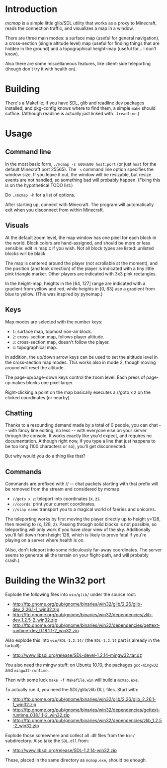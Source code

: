 Introduction
============

*mcmap* is a simple little glib/SDL utility that works as a proxy to
Minecraft, reads the connection traffic, and visualizes a map in a
window.

There are three main modes: a surface map (useful for general
navigation), a cross-section (single altitude level) map (useful for
finding things that are hidden in the ground) and a topographical
height-map (useful for... I don't know).

Also there are some miscellaneous features, like client-side
teleporting (though don't try it with health on).

Building
========

There's a Makefile; if you have SDL, glib and readline dev packages
installed, and pkg-config knows where to find them, a simple `make`
should suffice. (Although readline is actually just linked with
`-lreadline`.)

Usage
=====

Command line
------------

In the most basic form, `./mcmap -s 600x600 host:port` (or just `host`
for the default Minecraft port 25565).  The `-s` command line option
specifies the window size.  If you leave it out, the window will be
resizable, but resize events are not handled, so something bad will
probably happen.  (Fixing this is on the hypothetical TODO list.)

Do `./mcmap -h` for a list of options.

After starting up, connect with Minecraft.  The program will
automatically exit when you disconnect from within Minecraft.

Visuals
-------

At the default zoom level, the map window has one pixel for each block
in the world.  Block colors are hand-assigned, and should be more or
less sensible: edit in map.c if you wish.  Not all block types are
listed: unlisted blocks will be black.

The map is centered around the player (not scrollable at the moment),
and the position (and look direction) of the player is indicated with
a tiny little pink triangle marker.  Other players are indicated with
3x3 pink rectangles.

In the height-map, heights in the [64, 127] range are indicated with a
gradient from yellow and red, while heights in [0, 63] use a gradient
from blue to yellow.  (This was inspired by pynemap.)

Keys
----

Map modes are selected with the number keys:

* `1`: surface map, topmost non-air block.
* `2`: cross-section map, follows player altitude.
* `3`: cross-section map, doesn't follow the player.
* `4`: topographical map.

In addition, the up/down arrow keys can be used to set the altitude
level in the cross-section map modes.  This works also in mode 2,
though moving around will reset the altitude.

The page-up/page-down keys control the zoom level.  Each press of
page-up makes blocks one pixel larger.

Right-clicking a point on the map basically executes a //goto x z on
the clicked coordinates (or nearby).

Chatting
--------

Thanks to a resounding demand made by a total of 0 people, you can
chat -- with fancy line editing, no less -- with everyone else
on your server through the console. It works exactly like you'd
expect, and requires no documentation. Although right now, if you
type a line that just happens to be too long (100 characters or
so), you'll get disconnected.

But why would you do a thing like that?

Commands
--------

Commands are prefixed with // -- chat packets starting with that
prefix will be removed from the stream and considered by mcmap.

* `//goto x z`: teleport into coordinates (x, z).
* `//coords`: print your current coordinates.
* `//slap name`: transport you to a magical world of faeries and unicorns.

The teleporting works by first moving the player directly up to height
y=128, then moving to (x, 128, z).  Passing through solid blocks is
not possible, so teleporting will only work if you have clear view of
the sky.  Additionally you'll fall down from height 128, which is
likely to prove fatal if you're playing on a server where health is
on.

(Also, don't teleport into some ridiculously far-away coordinates.
The server seems to generate all the terrain on your flight-path, and
will probably crash.)

Building the Win32 port
=======================

Explode the following files into `win/glib/` under the source root:

* http://ftp.gnome.org/pub/gnome/binaries/win32/glib/2.26/glib-dev_2.26.1-1_win32.zip
* http://ftp.gnome.org/pub/gnome/binaries/win32/dependencies/zlib-dev_1.2.5-2_win32.zip
* http://ftp.gnome.org/pub/gnome/binaries/win32/dependencies/gettext-runtime-dev_0.18.1.1-2_win32.zip

Also explode this into `win/SDL-1.2.14/` (the `SDL-1.2.14` part is
already in the tarball):

* http://www.libsdl.org/release/SDL-devel-1.2.14-mingw32.tar.gz

You also need the mingw stuff: on Ubuntu 10.10, the packages
`gcc-mingw32` and `mingw32-runtime`.

Then with some luck `make -f Makefile.win` will build a `mcmap.exe`.

To actually run it, you need the SDL/glib/zlib DLL files.  Start with:

* http://ftp.gnome.org/pub/gnome/binaries/win32/glib/2.26/glib_2.26.1-1_win32.zip
* http://ftp.gnome.org/pub/gnome/binaries/win32/dependencies/gettext-runtime_0.18.1.1-2_win32.zip
* http://ftp.gnome.org/pub/gnome/binaries/win32/dependencies/zlib_1.2.5-2_win32.zip

Explode those somewhere and collect all .dll files from the `bin/`
subdirectory.  Also take the `SDL.dll` from:

*  http://www.libsdl.org/release/SDL-1.2.14-win32.zip

These, placed in the same directory as `mcmap.exe`, should be enough.
